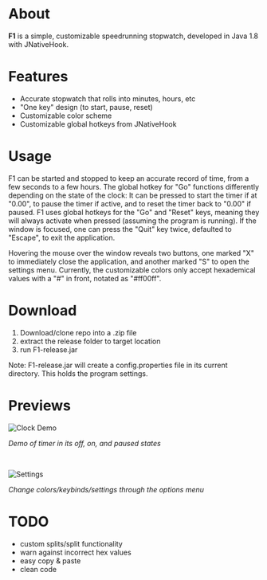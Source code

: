 # About
**F1** is a simple, customizable speedrunning stopwatch, developed in Java 1.8 with JNativeHook.

# Features
 - Accurate stopwatch that rolls into minutes, hours, etc
 - "One key" design (to start, pause, reset)
 - Customizable color scheme
 - Customizable global hotkeys from JNativeHook
 
# Usage
F1 can be started and stopped to keep an accurate record of time, from a few seconds to a few hours. The global hotkey for "Go" functions differently depending on the state of the clock: It can be pressed to start the timer if at "0.00", to pause the timer if active, and to reset the timer back to "0.00" if paused. F1 uses global hotkeys for the "Go" and "Reset" keys, meaning they will always activate when pressed (assuming the program is running). If the window is focused, one can press the "Quit" key twice, defaulted to "Escape", to exit the application. 

Hovering the mouse over the window reveals two buttons, one marked "X" to immediately close the application, and another marked "S" to open the settings menu. Currently, the customizable colors only accept hexademical values with a "#" in front, notated as "#ff00ff".

# Download
1. Download/clone repo into a .zip file
2. extract the release folder to target location
3. run F1-release.jar

Note: F1-release.jar will create a config.properties file in its current directory. This holds the program settings.

# Previews
![Clock Demo](https://i.imgur.com/ipsyClh.gif)

*Demo of timer in its off, on, and paused states*

<br />


![Settings](https://i.imgur.com/tzbJqii.png)

*Change colors/keybinds/settings through the options menu*

# TODO
 - custom splits/split functionality
 - warn against incorrect hex values
 - easy copy & paste
 - clean code
 
